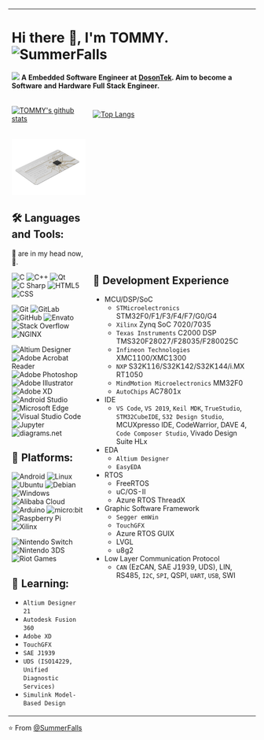<table>
<tr>
<td colspan="2">

# Hi there :wave:, I'm TOMMY. <img src="https://komarev.com/ghpvc/?username=SummerFalls" alt="SummerFalls" />

<img src="https://media.giphy.com/media/WUlplcMpOCEmTGBtBW/giphy.gif" width="48"> **A Embedded Software Engineer at [DosonTek](http://dosontek.com/). Aim to become a Software and Hardware Full Stack Engineer.**

</td>
</tr>
<tr>
<td>

[![TOMMY's github stats](https://github-readme-stats.vercel.app/api?username=SummerFalls&count_private=true&show_icons=true)](http://apex.linn.top/)

</td>
<td>

[![Top Langs](https://github-readme-stats.vercel.app/api/top-langs/?username=SummerFalls&layout=compact)](http://apex.linn.top/)

</td>
</tr>
<tr>
<td>

[![Pic_1][Pic_1]](https://github.com/SummerFalls/PCB_BusinessCard)

## :hammer_and_wrench: Languages and Tools:

:pineapple: are in my head now, :drooling_face:.

![C](https://img.shields.io/badge/-C-000000?style=flat-square&logo=C)
![C++](https://img.shields.io/badge/-C++-000000?style=flat-square&logo=C%2B%2B)
![Qt](https://img.shields.io/badge/-Qt-000000?style=flat-square&logo=Qt)
![C Sharp](https://img.shields.io/badge/-C%20Sharp-000000?style=flat-square&logo=C-Sharp)
![HTML5](https://img.shields.io/badge/-HTML5-000000?style=flat-square&logo=html5)
![CSS](https://img.shields.io/badge/-CSS-000000?style=flat-square&logo=css3)

![Git](https://img.shields.io/badge/Git-000000?style=flat-square&logo=Git)
![GitLab](https://img.shields.io/badge/-GitLab-000000?style=flat-square&logo=gitlab)
![GitHub](https://img.shields.io/badge/-GitHub-000000?style=flat-square&logo=github)
![Envato](https://img.shields.io/badge/-Envato-000000?style=flat-square&logo=Envato)
![Stack Overflow](https://img.shields.io/badge/-Stack%20Overflow-000000?style=flat-square&logo=stack-overflow)
![NGINX](https://img.shields.io/badge/-NGINX-000000?style=flat-square&logo=nginx)
<!-- ![Docker](https://img.shields.io/badge/-Docker-000000?style=flat-square&logo=docker) -->
<!-- ![Flutter](https://img.shields.io/badge/-Flutter-000000?style=flat-square&logo=flutter) -->
![Altium Designer](https://img.shields.io/badge/-Altium%20Designer-000000?style=flat-square&logo=Altium-Designer)
![Adobe Acrobat Reader](https://img.shields.io/badge/-Adobe%20Acrobat%20Reader-000000?style=flat-square&logo=Adobe-Acrobat-Reader)
![Adobe Photoshop](https://img.shields.io/badge/-Abode%20Photoshop-000000?style=flat-square&logo=Adobe-Photoshop)
![Adobe Illustrator](https://img.shields.io/badge/-Abode%20Illustrator-000000?style=flat-square&logo=Adobe-Illustrator)
![Adobe XD](https://img.shields.io/badge/-Adobe%20XD-000000?style=flat-square&logo=Adobe-XD)
![Android Studio](https://img.shields.io/badge/-Android%20Studio-000000?style=flat-square&logo=android-studio)
![Microsoft Edge](https://img.shields.io/badge/Microsoft_Edge-000000?style=flat-square&logo=Microsoft-Edge)
![Visual Studio Code](https://img.shields.io/badge/Visual_Studio_Code-000000?style=flat-square&logo=Visual-Studio-Code)
![Jupyter](https://img.shields.io/badge/-Jupyter-000000?style=flat-square&logo=Jupyter)
![diagrams.net](https://img.shields.io/badge/-diagrams.net-000000?style=flat-square&logo=diagrams.net)

## :kiwi_fruit: Platforms:

![Android](https://img.shields.io/badge/-Android-000000?style=flat-square&logo=android)
![Linux](https://img.shields.io/badge/-Linux-000000?style=flat-square&logo=linux)
![Ubuntu](https://img.shields.io/badge/-Ubuntu-000000?style=flat-square&logo=Ubuntu)
![Debian](https://img.shields.io/badge/-Debian-000000?style=flat-square&logo=debian)
![Windows](https://img.shields.io/badge/-Windows-000000?style=flat-square&logo=windows)
![Alibaba Cloud](https://img.shields.io/badge/-Alibaba%20Cloud-000000?style=flat-square&logo=Alibaba-Cloud)
![Arduino](https://img.shields.io/badge/-Arduino-000000?style=flat-square&logo=Arduino)
![micro:bit](https://img.shields.io/badge/-micro:bit-000000?style=flat-square&logo=micro:bit)
![Raspberry Pi](https://img.shields.io/badge/-Raspberry%20Pi-000000?style=flat-square&logo=Raspberry-Pi)
![Xilinx](https://img.shields.io/badge/-Xilinx-000000?style=flat-square&logo=Xilinx&logoColor=E01F27)

![Nintendo Switch](https://img.shields.io/badge/-Nintendo%20Switch-000000?style=flat-square&logo=Nintendo-Switch&logoColor=E60012)
![Nintendo 3DS](https://img.shields.io/badge/-Nintendo%203DS-000000?style=flat-square&logo=Nintendo-3DS&logoColor=D12228)
![Riot Games](https://img.shields.io/badge/-Riot%20Games-000000?style=flat-square&logo=Riot-Games&logoColor=D32936)

## :seedling: Learning:

- `Altium Designer 21`
- `Autodesk Fusion 360`
- `Adobe XD`
- `TouchGFX`
- `SAE J1939`
- `UDS (ISO14229, Unified Diagnostic Services)`
- `Simulink Model-Based Design`

</td>
<td>

## :speech_balloon: Development Experience

- MCU/DSP/SoC
  - `STMicroelectronics` STM32F0/F1/F3/F4/F7/G0/G4
  - `Xilinx` Zynq SoC 7020/7035
  - `Texas Instruments` C2000 DSP TMS320F28027/F28035/F280025C
  - `Infineon Technologies` XMC1100/XMC1300
  - `NXP` S32K116/S32K142/S32K144/i.MX RT1050
  - `MindMotion Microelectronics` MM32F0
  - `AutoChips` AC7801x
- IDE
  - `VS Code`, `VS 2019`, `Keil MDK`, `TrueStudio`, `STM32CubeIDE`, `S32 Design Studio`, MCUXpresso IDE, CodeWarrior, DAVE 4, `Code Composer Studio`, Vivado Design Suite HLx
- EDA
  - `Altium Designer`
  - `EasyEDA`
- RTOS
  - FreeRTOS
  - uC/OS-II
  - Azure RTOS ThreadX
- Graphic Software Framework
  - `Segger emWin`
  - `TouchGFX`
  - Azure RTOS GUIX
  - LVGL
  - u8g2
- Low Layer Communication Protocol
  - `CAN` (EzCAN, SAE J1939, UDS), LIN, RS485, `I2C`, `SPI`, QSPI, `UART`, `USB`, SWI

</td>
</tr>
</table>

⭐️ From [@SummerFalls](https://github.com/SummerFalls)

[Pic_1]: https://raw.githubusercontent.com/SummerFalls/PCB_BusinessCard/master/2.Pics/PCB_BusinessCard.22.png
